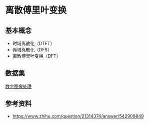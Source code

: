 # 离散傅里叶变换

## 基本概念

* 时域离散化（DTFT）
* 频域离散化（DFS）
* 离散傅里叶变换（DFT）

## 数据集

[数字图像处理](http://www.imageprocessingplace.com/root_files_V3/image_databases.htm)

## 参考资料

* <https://www.zhihu.com/question/21314374/answer/542909849>

